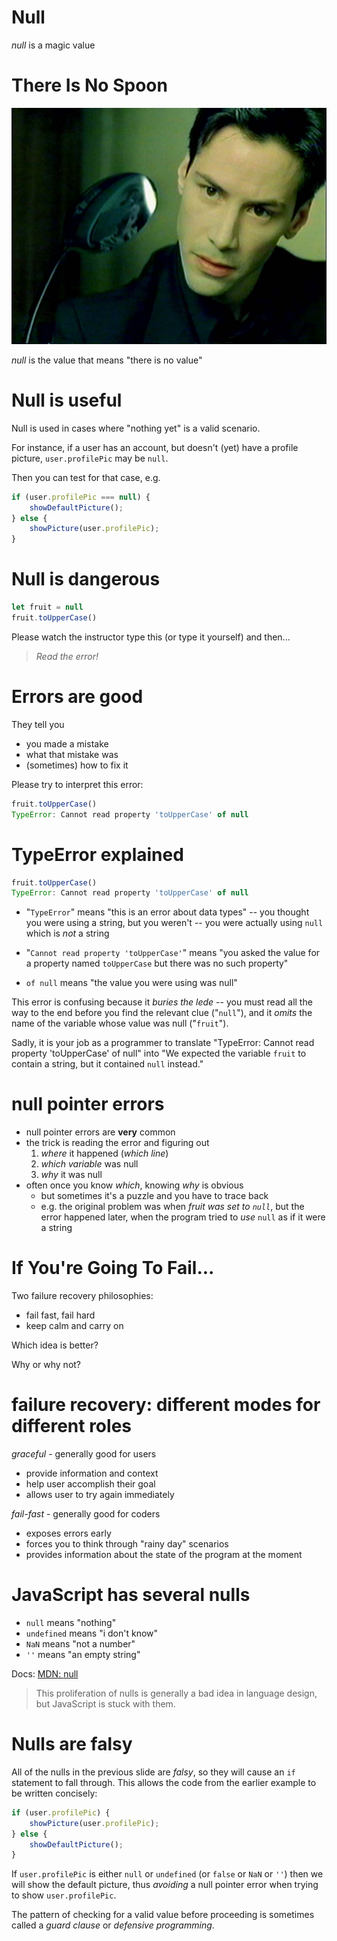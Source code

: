 # Null

*null* is a magic value

# There Is No Spoon

![Neo With Spoon](../images/spoon.jpg)

*null* is the value that means "there is no value"

# Null is useful

Null is used in cases where "nothing yet" is a valid scenario.

For instance, if a user has an account, but doesn't (yet) have a profile picture, `user.profilePic` may be `null`.

Then you can test for that case, e.g.

```js
if (user.profilePic === null) {
    showDefaultPicture();
} else {
    showPicture(user.profilePic);
}
```

# Null is dangerous

```js
let fruit = null
fruit.toUpperCase()
```

Please watch the instructor type this (or type it yourself) and then... 

> *Read the error!*

# Errors are good

They tell you

* you made a mistake
* what that mistake was
* (sometimes) how to fix it

Please try to interpret this error:

```js
fruit.toUpperCase()
TypeError: Cannot read property 'toUpperCase' of null
```

# TypeError explained

```js
fruit.toUpperCase()
TypeError: Cannot read property 'toUpperCase' of null
```

* "`TypeError`" means "this is an error about data types" -- you thought you were using a string, but you weren't -- you were actually using `null` which is *not* a string

* "`Cannot read property 'toUpperCase'`" means "you asked the value for a property named `toUpperCase` but there was no such property"

* `of null` means "the value you were using was null"

This error is confusing because it *buries the lede* -- you must read all the way to the end before you find the relevant clue ("`null`"), and it *omits* the name of the variable whose value was null ("`fruit`").

Sadly, it is your job as a programmer to translate "TypeError: Cannot read property 'toUpperCase' of null" into "We expected the variable `fruit` to contain a string, but it contained `null` instead."

# null pointer errors

* null pointer errors are **very** common
* the trick is reading the error and figuring out
    1. *where* it happened (*which line*)
    2. *which variable* was null
    3. *why* it was null
* often once you know *which*, knowing *why* is obvious
    * but sometimes it's a puzzle and you have to trace back
    * e.g. the original problem was when *fruit was set to `null`*, but the error happened later, when the program tried to *use* `null` as if it were a string

# If You're Going To Fail...

Two failure recovery philosophies:

* fail fast, fail hard 
* keep calm and carry on

Which idea is better?

Why or why not?

# failure recovery: different modes for different roles

*graceful* - generally good for users

  * provide information and context 
  * help user accomplish their goal
  * allows user to try again immediately

*fail-fast* - generally good for coders

  * exposes errors early
  * forces you to think through "rainy day" scenarios
  * provides information about the state of the program at the moment

# JavaScript has several nulls

* `null` means "nothing"
* `undefined` means "i don't know"
* `NaN` means "not a number"
* `''` means "an empty string"

Docs: [MDN: null](https://developer.mozilla.org/en-US/docs/Web/JavaScript/Reference/Global_Objects/null)

> This proliferation of nulls is generally a bad idea in language design, but JavaScript is stuck with them.

# Nulls are falsy

All of the nulls in the previous slide are *falsy*, so they will cause an `if` statement to fall through. This allows the code from the earlier example to be written concisely:

```js
if (user.profilePic) {
    showPicture(user.profilePic);
} else {
    showDefaultPicture();
}
```

If `user.profilePic` is either `null` or `undefined` (or `false` or `NaN` or `''`) then we will show the default picture, thus *avoiding* a null pointer error when trying to show `user.profilePic`.

The pattern of checking for a valid value before proceeding is sometimes called a *guard clause* or *defensive programming*.
